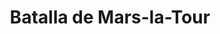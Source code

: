 ﻿---
title: "Batalla de Mars-la-Tour"
permalink: periodes_963.html
layout: periode
dataInici: 1870-08-16
sidebar: periodes
pares:
  - id: 831
    title: "Guerra franco-prusiana"
    dataInici: "(1870-07-19)"
    dataFi: "(1871-01-28)"

fills:
jocsPrincipals:
  - title: "Deathride: Mars-la-Tour 1870"
    bggId: 33018
    dataInici: 
    dataFi: 

jocsEscenaris:
jocsEpoca:
jocsEpocaEscenaris:
---
